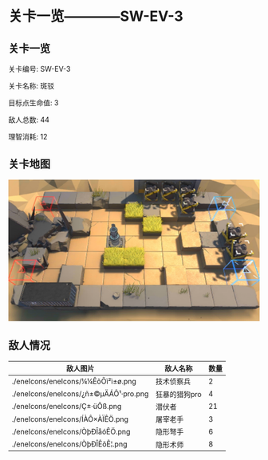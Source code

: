 # 关卡一览————SW-EV-3


## 关卡一览

关卡编号: SW-EV-3

关卡名称: 斑驳

目标点生命值: 3

敌人总数: 44

理智消耗: 12


## 关卡地图
![SW-EV-3](./oprMap/SW-EV-3.png)

## 敌人情况

| 敌人图片 | 敌人名称 | 数量  |
|---------|-----|-----|
| ./eneIcons/eneIcons/¼¼ÊõÕì²ì±ø.png| 技术侦察兵  |   2  |
| ./eneIcons/eneIcons/¿ñ±©µÄÁÔ¹·pro.png| 狂暴的猎狗pro  |   4  |
| ./eneIcons/eneIcons/Ç±·üÕß.png| 潜伏者  |   21  |
| ./eneIcons/eneIcons/ÍÀÔ×ÀÏÊÖ.png| 屠宰老手  |   3  |
| ./eneIcons/eneIcons/ÒþÐÎåóÊÖ.png| 隐形弩手  |   6  |
| ./eneIcons/eneIcons/ÒþÐÎÊõÊ¦.png| 隐形术师  |   8  |
